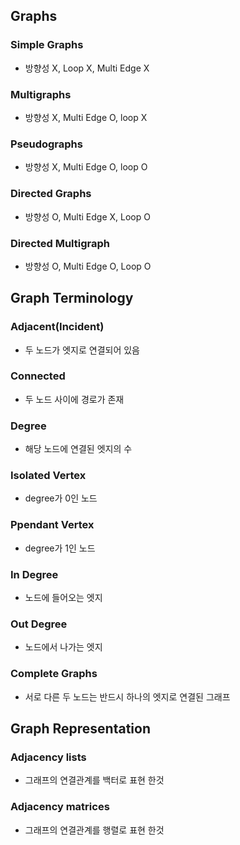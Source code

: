 ## Graphs
### Simple Graphs
- 방향성 X, Loop X, Multi Edge X
### Multigraphs
- 방향성 X, Multi Edge O, loop X
### Pseudographs
- 방향성 X, Multi Edge O, loop O
### Directed Graphs
- 방향성 O, Multi Edge X, Loop O
### Directed Multigraph
- 방향성 O, Multi Edge O, Loop O

## Graph Terminology
### Adjacent(Incident)
- 두 노드가 엣지로 연결되어 있음
### Connected
- 두 노드 사이에 경로가 존재
### Degree
- 해당 노드에 연결된 엣지의 수
### Isolated Vertex
- degree가 0인 노드
### Ppendant Vertex
- degree가 1인 노드
### In Degree
- 노드에 들어오는 엣지
### Out Degree
- 노드에서 나가는 엣지
### Complete Graphs
- 서로 다른 두 노드는 반드시 하나의 엣지로 연결된 그래프

## Graph Representation
### Adjacency lists
- 그래프의 연결관계를 백터로 표현 한것
### Adjacency matrices
- 그래프의 연결관계를 행렬로 표현 한것